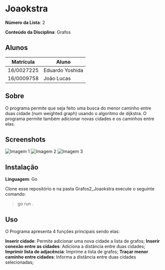 # Joaokstra


**Número da Lista**: 2 </p>
**Conteúdo da Disciplina**: Grafos</p>

## Alunos
|Matrícula | Aluno |
| -- | -- |
| 16/0027225  |  Eduardo Yoshida |
| 16/0009758  |  João Lucas |

## Sobre 
O programa permite que seja feito uma busca do menor caminho entre duas cidade (num weighted graph) usando o algoritmo de dijkstra. O programa permite também adicionar novas cidades e os caminhos entre elas.

## Screenshots
![Imagem 1](https://i.ibb.co/0D9Fvhm/screen1.png)
![Imagem 2](https://i.ibb.co/4NPKVjK/screen2.png)
![Imagem 3](https://i.ibb.co/x5HSmFR/screen3.png)

## Instalação 
**Linguagem**: Go<br>

Clone esse repositório e na pasta Grafos2_Joaokstra execute o seguinte comando:

> go run .

## Uso 

O Programa apresenta 4 funções principais sendo elas:

**Inserir cidade**: Permite adicionar uma nova cidade a lista de grafos;
**Inserir conexão entre as cidades**: Adiciona a distância entre duas cidades;
**Imprimir lista de adjacência**: Imprime a lista de grafos;
**Traçar menor caminho entre cidades**: Informa a distância entre duas cidades selecionadas;
